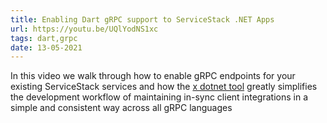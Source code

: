 ```yaml
---
title: Enabling Dart gRPC support to ServiceStack .NET Apps
url: https://youtu.be/UQlYodNS1xc
tags: dart,grpc
date: 13-05-2021
---
```


In this video we walk through how to enable gRPC endpoints for your existing ServiceStack services
and how the [x dotnet tool](https://docs.servicestack.net/dotnet-tool) greatly
simplifies the development workflow of maintaining in-sync client integrations in a simple and consistent
way across all gRPC languages